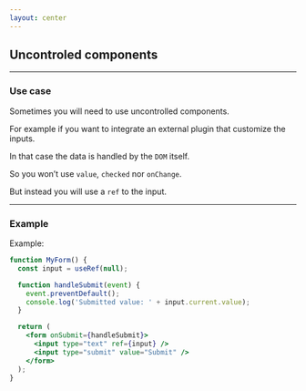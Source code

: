 ```yaml
---
layout: center
---
```


## Uncontroled components

<Toc maxDepth="2" mode="onlySiblings"/>

---

### Use case

Sometimes you will need to use uncontrolled components.

For example if you want to integrate an external plugin that customize the inputs.

In that case the data is handled by the `DOM` itself.

So you won’t use `value`, `checked` nor `onChange`.

But instead you will use a `ref` to the input.

---

### Example

Example:
```jsx
function MyForm() {
  const input = useRef(null);

  function handleSubmit(event) {
    event.preventDefault();
    console.log('Submitted value: ' + input.current.value);
  }

  return (
    <form onSubmit={handleSubmit}>
      <input type="text" ref={input} />
      <input type="submit" value="Submit" />
    </form>
  );
}
```

<!--
Example of integration with the Chosen library: https://codepen.io/tonai/pen/oezQjr
-->
